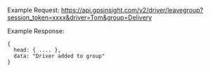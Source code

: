 Example Request: https://api.gpsinsight.com/v2/driver/leavegroup?session_token=xxxx&driver=Tom&group=Delivery

Example Response:

    {
      head: { .... },
      data: "Driver added to group"
    }
